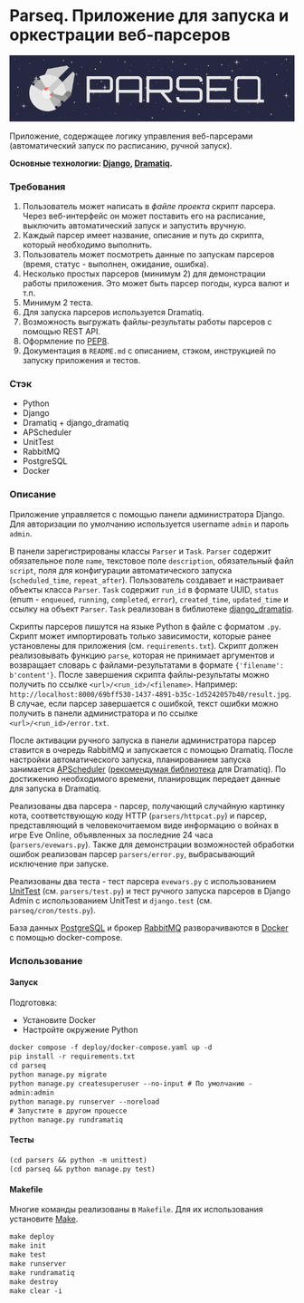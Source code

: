 # Parseq. Приложение для запуска и оркестрации веб-парсеров

<p align="center">
    <img src="images/banner.png" alt="logo">
</p>

Приложение, содержащее логику управления веб-парсерами (автоматический запуск по расписанию, ручной запуск).

**Основные технологии: [Django](https://github.com/django/django), [Dramatiq](https://github.com/Bogdanp/dramatiq).**

### Требования

1. Пользователь может написать в *файле проекта* скрипт парсера. Через веб-интерфейс он может поставить его на расписание, выключить автоматический запуск и запустить вручную.
2. Каждый парсер имеет название, описание и путь до скрипта, который необходимо выполнить.
3. Пользователь может посмотреть данные по запускам парсеров (время, статус - выполнен, ожидание, ошибка).
4. Несколько простых парсеров (минимум 2) для демонстрации работы приложения. Это может быть парсер погоды, курса валют и т.п.
5. Минимум 2 теста.
6. Для запуска парсеров используется Dramatiq.
7. Возможность выгружать файлы-результаты работы парсеров с помощью REST API.
8. Оформление по [PEP8](https://peps.python.org/pep-0008/).
9. Документация в `README.md` c описанием, стэком, инструкцией по запуску приложения и тестов.

### Стэк

- Python
- Django
- Dramatiq + django_dramatiq
- APScheduler
- UnitTest
- RabbitMQ
- PostgreSQL
- Docker

### Описание

Приложение управляется с помощью панели администратора Django. Для авторизации по умолчанию используется username `admin` и пароль `admin`.

В панели зарегистрированы классы `Parser` и `Task`. `Parser` содержит обязательное поле `name`, текстовое поле `description`, обязательный файл `script`, поля для конфигурации автоматического запуска (`scheduled_time`, `repeat_after`). Пользователь создавает и настраивает объекты класса `Parser`. `Task` содержит `run_id` в формате UUID, `status` (enum - `enqueued`, `running`, `completed`, `error`), `created_time`, `updated_time` и ссылку на объект `Parser`. `Task` реализован в библиотеке [django_dramatiq](https://github.com/Bogdanp/django_dramatiq).

Скрипты парсеров пишутся на языке Python в файле с форматом `.py`. Скрипт может импортировать только зависимости, которые ранее установлены для приложения (см. `requirements.txt`). Скрипт должен реализовывать функцию `parse`, которая не принимает аргументов и возвращает словарь с файлами-результатами в формате `{'filename': b'content'}`. После завершения скрипта файлы-результаты можно получить по ссылке `<url>/<run_id>/<filename>`. Например: `http://localhost:8000/69bff530-1437-4891-b35c-1d5242057b40/result.jpg`. В случае, если парсер завершается с ошибкой, текст ошибки можно получить в панели администратора и по ссылке `<url>/<run_id>/error.txt`.

После активации ручного запуска в панели администратора парсер ставится в очередь RabbitMQ и запускается с помощью Dramatiq. После настройки автоматического запуска, планированием запуска занимается [APScheduler](https://apscheduler.readthedocs.io/en/3.x/) ([рекомендумая библиотека](https://dramatiq.io/cookbook.html#scheduling) для Dramatiq). По достижению необходимого времени, планировщик передает данные для запуска в Dramatiq.

Реализованы два парсера - парсер, получающий случайную картинку кота, соответствующую коду HTTP (`parsers/httpcat.py`) и парсер, представляющий в человекочитаемом виде информацию о войнах в игре Eve Online, объявленных за последние 24 часа (`parsers/evewars.py`). Также для демонстрации возможностей обработки ошибок реализован парсер `parsers/error.py`, выбрасывающий исключение при запуске.

Реализованы два теста - тест парсера `evewars.py` с использованием [UnitTest](https://docs.python.org/3/library/unittest.html) (см. `parsers/test.py`) и тест ручного запуска парсеров в Django Admin с использованием UnitTest и `django.test` (см. `parseq/cron/tests.py`).

База данных [PostgreSQL](https://www.postgresql.org/) и брокер [RabbitMQ](https://www.rabbitmq.com/) разворачиваются в [Docker](https://www.docker.com/) с помощью docker-compose.

### Использование

#### Запуск

Подготовка:
- Установите Docker
- Настройте окружение Python

```shell
docker compose -f deploy/docker-compose.yaml up -d
pip install -r requirements.txt
cd parseq
python manage.py migrate
python manage.py createsuperuser --no-input # По умолчанию - admin:admin
python manage.py runserver --noreload
# Запустите в другом процессе
python manage.py rundramatiq
```

#### Тесты

```shell
(cd parsers && python -m unittest)
(cd parseq && python manage.py test)
```

#### Makefile

Многие команды реализованы в `Makefile`. Для их использования установите [Make](https://www.gnu.org/software/make/).

```shell
make deploy
make init
make test
make runserver
make rundramatiq
make destroy
make clear -i
```
